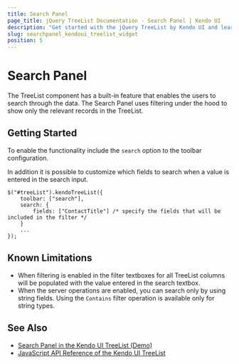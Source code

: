```yaml
---
title: Search Panel
page_title: jQuery TreeList Documentation - Search Panel | Kendo UI
description: "Get started with the jQuery TreeList by Kendo UI and learn how to enable search panel to search through its data."
slug: searchpanel_kendoui_treelist_widget
position: 5
---
```


# Search Panel

The TreeList component has a built-in feature that enables the users to search through the data. The Search Panel uses filtering under the hood to show only the relevant records in the TreeList.

## Getting Started

To enable the functionality include the `search` option to the toolbar configuration.

In addition it is possible to customize which fields to search when a value is entered in the search input.

    $("#treeList").kendoTreeList({
        toolbar: ["search"],
        search: {
            fields: ["ContactTitle"] /* specify the fields that will be included in the filter */
        }
        ...
    });

## Known Limitations

* When filtering is enabled in the filter textboxes for all TreeList columns will be populated with the value entered in the search textbox.
* When the server operations are enabled, you can search only by using string fields. Using the `Contains` filter operation is available only for string types.

## See Also

* [Search Panel in the Kendo UI TreeList (Demo)](https://demos.telerik.com/kendo-ui/treelist/search-panel)
* [JavaScript API Reference of the Kendo UI TreeList](/api/javascript/ui/treelist)
